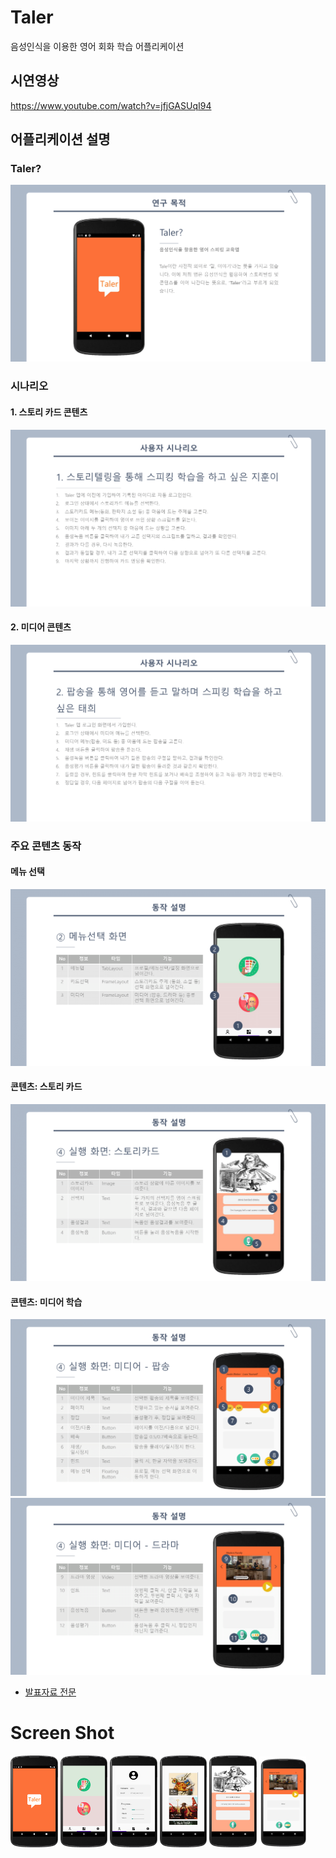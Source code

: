 # Taler  
음성인식을 이용한 영어 회화 학습 어플리케이션

## 시연영상
https://www.youtube.com/watch?v=jfjGASUqI94

## 어플리케이션 설명
### Taler?
<img src = "image/발표자료/발표자료 (4).png">

### 시나리오
#### 1. 스토리 카드 콘텐츠  
<img src = "image/발표자료/발표자료 (8).png">

#### 2. 미디어 콘텐츠  
<img src = "image/발표자료/발표자료 (9).png">

### 주요 콘텐츠 동작

#### 메뉴 선택
<img src = "image/발표자료/발표자료 (13).png">

#### 콘텐츠: 스토리 카드
<img src = "image/발표자료/발표자료 (17).png">

#### 콘텐츠: 미디어 학습
<img src = "image/발표자료/발표자료 (18).png">
<img src = "image/발표자료/발표자료 (19).png">

- [발표자료 전문](image/발표자료)


# Screen Shot
<img src="https://github.com/aldrn29/Taler/blob/main/image/splash.png?raw=true" width="15%"> <img src="https://github.com/aldrn29/Taler/blob/main/image/main.png?raw=true" width="15%">
<img src="https://github.com/aldrn29/Taler/blob/main/image/profile.png?raw=true" width="15%">
<img src="https://github.com/aldrn29/Taler/blob/main/image/menu.png?raw=true" width="15%">
<img src="https://github.com/aldrn29/Taler/blob/main/image/contents(1).png?raw=true" width="15%">
<img src="https://github.com/aldrn29/Taler/blob/main/image/contents(2).png?raw=true" width="15%">
